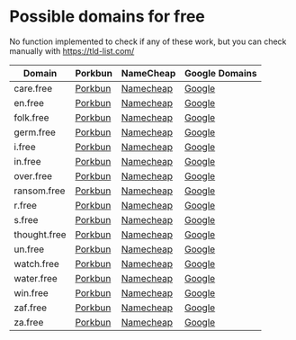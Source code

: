 # Possible domains for free

No function implemented to check if any of these work, but you can check manually with https://tld-list.com/

| Domain | Porkbun | NameCheap | Google Domains |
|---|---|---|---|
| care.free | [Porkbun](https://porkbun.com/checkout/search?prb=e814663da1&tlds=&idnLanguage=&search=search&q=care.free) | [Namecheap](https://www.namecheap.com/domains/registration/results/?domain=care.free) | [Google](https://domains.google.com/registrar/search?searchTerm=care.free) |
| en.free | [Porkbun](https://porkbun.com/checkout/search?prb=e814663da1&tlds=&idnLanguage=&search=search&q=en.free) | [Namecheap](https://www.namecheap.com/domains/registration/results/?domain=en.free) | [Google](https://domains.google.com/registrar/search?searchTerm=en.free) |
| folk.free | [Porkbun](https://porkbun.com/checkout/search?prb=e814663da1&tlds=&idnLanguage=&search=search&q=folk.free) | [Namecheap](https://www.namecheap.com/domains/registration/results/?domain=folk.free) | [Google](https://domains.google.com/registrar/search?searchTerm=folk.free) |
| germ.free | [Porkbun](https://porkbun.com/checkout/search?prb=e814663da1&tlds=&idnLanguage=&search=search&q=germ.free) | [Namecheap](https://www.namecheap.com/domains/registration/results/?domain=germ.free) | [Google](https://domains.google.com/registrar/search?searchTerm=germ.free) |
| i.free | [Porkbun](https://porkbun.com/checkout/search?prb=e814663da1&tlds=&idnLanguage=&search=search&q=i.free) | [Namecheap](https://www.namecheap.com/domains/registration/results/?domain=i.free) | [Google](https://domains.google.com/registrar/search?searchTerm=i.free) |
| in.free | [Porkbun](https://porkbun.com/checkout/search?prb=e814663da1&tlds=&idnLanguage=&search=search&q=in.free) | [Namecheap](https://www.namecheap.com/domains/registration/results/?domain=in.free) | [Google](https://domains.google.com/registrar/search?searchTerm=in.free) |
| over.free | [Porkbun](https://porkbun.com/checkout/search?prb=e814663da1&tlds=&idnLanguage=&search=search&q=over.free) | [Namecheap](https://www.namecheap.com/domains/registration/results/?domain=over.free) | [Google](https://domains.google.com/registrar/search?searchTerm=over.free) |
| ransom.free | [Porkbun](https://porkbun.com/checkout/search?prb=e814663da1&tlds=&idnLanguage=&search=search&q=ransom.free) | [Namecheap](https://www.namecheap.com/domains/registration/results/?domain=ransom.free) | [Google](https://domains.google.com/registrar/search?searchTerm=ransom.free) |
| r.free | [Porkbun](https://porkbun.com/checkout/search?prb=e814663da1&tlds=&idnLanguage=&search=search&q=r.free) | [Namecheap](https://www.namecheap.com/domains/registration/results/?domain=r.free) | [Google](https://domains.google.com/registrar/search?searchTerm=r.free) |
| s.free | [Porkbun](https://porkbun.com/checkout/search?prb=e814663da1&tlds=&idnLanguage=&search=search&q=s.free) | [Namecheap](https://www.namecheap.com/domains/registration/results/?domain=s.free) | [Google](https://domains.google.com/registrar/search?searchTerm=s.free) |
| thought.free | [Porkbun](https://porkbun.com/checkout/search?prb=e814663da1&tlds=&idnLanguage=&search=search&q=thought.free) | [Namecheap](https://www.namecheap.com/domains/registration/results/?domain=thought.free) | [Google](https://domains.google.com/registrar/search?searchTerm=thought.free) |
| un.free | [Porkbun](https://porkbun.com/checkout/search?prb=e814663da1&tlds=&idnLanguage=&search=search&q=un.free) | [Namecheap](https://www.namecheap.com/domains/registration/results/?domain=un.free) | [Google](https://domains.google.com/registrar/search?searchTerm=un.free) |
| watch.free | [Porkbun](https://porkbun.com/checkout/search?prb=e814663da1&tlds=&idnLanguage=&search=search&q=watch.free) | [Namecheap](https://www.namecheap.com/domains/registration/results/?domain=watch.free) | [Google](https://domains.google.com/registrar/search?searchTerm=watch.free) |
| water.free | [Porkbun](https://porkbun.com/checkout/search?prb=e814663da1&tlds=&idnLanguage=&search=search&q=water.free) | [Namecheap](https://www.namecheap.com/domains/registration/results/?domain=water.free) | [Google](https://domains.google.com/registrar/search?searchTerm=water.free) |
| win.free | [Porkbun](https://porkbun.com/checkout/search?prb=e814663da1&tlds=&idnLanguage=&search=search&q=win.free) | [Namecheap](https://www.namecheap.com/domains/registration/results/?domain=win.free) | [Google](https://domains.google.com/registrar/search?searchTerm=win.free) |
| zaf.free | [Porkbun](https://porkbun.com/checkout/search?prb=e814663da1&tlds=&idnLanguage=&search=search&q=zaf.free) | [Namecheap](https://www.namecheap.com/domains/registration/results/?domain=zaf.free) | [Google](https://domains.google.com/registrar/search?searchTerm=zaf.free) |
| za.free | [Porkbun](https://porkbun.com/checkout/search?prb=e814663da1&tlds=&idnLanguage=&search=search&q=za.free) | [Namecheap](https://www.namecheap.com/domains/registration/results/?domain=za.free) | [Google](https://domains.google.com/registrar/search?searchTerm=za.free) |
